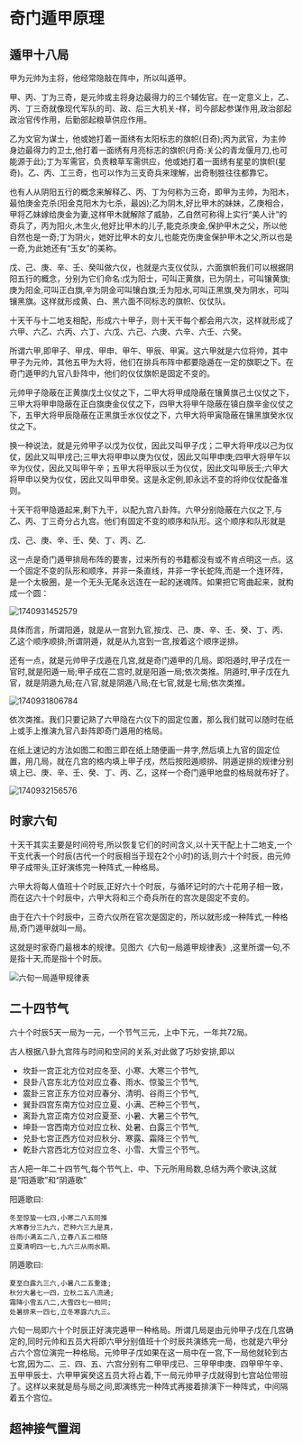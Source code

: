 # 奇门遁甲原理

## 遁甲十八局

甲为元帅为主将，他经常隐敲在阵中，所以叫遁甲。

甲、丙、丁为三奇，是元帅或主将身边最得力的三个辅佐官。在一定意义上，乙、丙、丁三奇就像现代军队的司、政、后三大机关-样，司今部起参谋作用,政治部起政治官传作用，后勤部起粮草供应作用。

乙为文官为谋士，他或她打着一面绣有太阳标志的旗帜(日奇);丙为武官，为主帅身边最得力的卫士,他打着一面绣有月亮标志的旗帜(月奇:关公的青龙偃月刀,也可能源于此);丁为军需官，负责粮草军需供应，他或她打着一面绣有星星的旗帜(星奇)。乙、丙、工三奇，也可以作为三支奇兵来理解，出奇制胜往往都靠它。

也有人从阴阳五行的概念来解释乙、丙、丁为何称为三奇，即甲为主帅，为阳木，最怕庚金克杀(阳金克阳木为七杀，最凶);乙为阴木,好比甲木的妹妹，乙庚相合，甲将乙妹嫁给庚金为妻,这样甲木就解除了威胁，乙自然可称得上实行“美人计”的奇兵了，丙为阳火,木生火,他好比甲木的儿子,能克杀庚金,保护甲木之父，所以他自然也是一奇;丁为阴火，她好比甲木的女儿,也能克伤庚金保护甲木之父,所以也是一奇,为此她还有“玉女”的美称。

戊、己、庚、辛、壬、癸叫做六仪，也就是六支仪仗队，六面旗帜我们可以根据阴阳五行的概念，分别为它们命名:戊为阳士，可叫正黄旗，已为阴土，可叫镶黄旗;庚为阳金,可叫正白旗,辛为阴金可叫镶白旗;壬为阳水,可叫正黑旗,癸为阴水，可叫镶黑旗。这样就形成黄、白、黑六面不同标志的旗帜、仪仗队。

十天干与十二地支相配，形成六十甲子，则十天干每个都会用六次，这样就形成了六甲、六乙、六丙、六丁、六戊、六己、六庚、六辛、六壬、六癸。

所谓六甲,即甲子、甲戌、甲申、甲午、甲辰、甲寅。这六甲就是六位将帅，其中甲子为元帅，其他五甲为大将，他们在排兵布阵中都要隐遁在一定的旗职之下。在奇门遁甲的九官八卦阵中，他们的仪仗旗帜是固定不变的。

元帅甲子隐蔽在正黄旗戊土仪仗之下，二甲大将甲成隐蔽在镶黄旗己土仪仗之下，三甲大将甲申隐蔽在正白旗庚金仪仗之下，四甲大将甲午隐蔽在镇白旗辛金仪仗之下，五甲大将甲辰隐蔽在正黑旗壬水仪仗之下，六甲大将甲寅隐蔽在镶黑旗癸水仪仗之下。

换一种说法，就是元帅甲子以戊为仪仗，因此又叫甲子戊；二甲大将甲戌以己为仪仗，因此又叫甲戌己;三甲大将甲申以庚为仪仗，因此又叫甲申庚;四甲大将甲午以辛为仪仗，因此又叫甲午辛；五甲大将甲辰以壬为仪仗，因此文叫甲辰壬;六甲大将甲申以癸为仪仗，因此又叫甲申癸。这是永定例,即永远不变的将帅仪仗配备准则。

十天干将甲隐遁起来,剩下九干，以配九宫八卦阵。六甲分别隐蔽在六仪之下,与乙、丙、丁三奇分占九宫。他们有固定不变的顺序和队形。这个顺序和队形就是

戊、己、庚、辛、壬、癸、丁、丙、乙.

这一点是奇门遁甲排局布阵的要害，过来所有的书籍都没有或不肯点明这一点。这一个固定不变的队形和顺序，并非一条直线，并非一字长蛇阵,而是一个连环阵，是一个太极圈，是一个无头无尾永远连在一起的迷魂阵。如果把它弯曲起来，就构成一个圆：

![1740931452579](assets/2dn-qmdj-0001js/qmdj-9gan.png)

具体而言，所谓阳遁，就是从一宫到九官,按戊、己、庚、辛、壬、癸、丁、丙、乙这个顺序顺排;所谓阴遁，就是从九宫到一宫,按着这个顺序逆排。

还有一点，就是元帅甲子戊遁在几宫,就是奇门遁甲的几局。即阳遁时,甲子戊在一官时,就是阳遁一局;甲子成在二宫时,就是阳遁一局;依次类推。阴遁时,甲子戊在九官，就是阴遁九局;在八官,就是阴遁八局;在七官,就是七局;依次类推。

![1740931806784](assets/2dn-qmdj-0001js/qmdj-dunjiabiao.png)


依次类推。我们只要记熟了六甲隐在六仪下的固定位置，那么我们就可以随时在纸上或手上推演九官八卦阵即奇门遁用的格局。

在纸上速记的方法如图二和图三即在纸上随便画一井字,然后填上九官的固定位置，用几局，就在几宫的格内填上甲子戌，然后按阳遁顺排、阴遁逆排的规律分别填上已、庚、辛、壬、癸、丁、丙、乙，这样一个奇门遁甲地盘的格局就布好了。

![1740932156576](assets/2dn-qmdj-0001js/qmdj-dipanyangli.png)


## 时家六旬

十天干其实主要是时间符号,所以恢复它们的时间含义,以十天干配上十二地支,一个干支代表一个时辰(古代一个时辰相当于现在2个小时)的话,则六十个时辰，由元帅甲子成带头,正好演练完一种阵式,一种格局。

六甲大将每人值班十个时辰,正好六十个时辰，与循环记时的六十花用子相一致，而在这六十个时辰中，六甲大将和三个奇兵所在的宫次是固定不变的。

由于在六十个时辰中，三奇六仪所在官次是固定的，所以就形成一种阵式,一种格局,奇门遁甲就叫一局。

这就是时家奇门最根本的规律。见图六《六旬一局遁甲规律表》,这里所谓一句,不是指十天,而是指十个时辰。

![六旬一局遁甲规律表](assets/2dn-qmdj-0001js/2dn-qmdj-djbiao.png)

## 二十四节气


六十个时辰5天一局为一元，一个节气三元，上中下元，一年共72局。

古人根据八卦九宫阵与时间和空间的关系,对此做了巧妙安排,即以
- 坎卦一宫正北方位对应冬至、小寒、大寒三个节气,
- 艮卦八宫东北方位对应立春、雨水、惊蛩三个节气,
- 震卦三宫正东方位对应春分、清明、谷雨三个节气,
- 巽卦四宫东南方位对应立夏、小满、芒种三个节气，
- 离卦九宫正南方位对应夏至、小暑、大暑三个节气,
- 坤卦一宫西南方位对应立秋、处暑、白露三个节气,
- 兑卦七宫正西方位对应秋分、寒露、霜降三个节气,
- 乾卦六宫西北方位对应立冬、小雪、大雪三个节气。


古人把一年二十四节气,每个节气上、中、下元所用局数,总结为两个歌诀,这就是“阳遁歌”和“阴遁歌”

阳遁歌曰:

    冬至惊蛰一七四,小寒二八五同推
    大寒春分三九六，芒种六三九是真，
    谷雨小满五二八,立春八五二相随
    立夏清明四一七,九六三从雨水期。

阴遁歌曰:

    夏至白露九三六,小暑八二五重逢;
    秋分大暑七一四，立秋二五八流通;
    霜降小雪五八二,大雪四七一相同;
    处暑排来一四七,立冬寒露六九三。

六旬一局即六十个时辰正好演完遁甲一种格局。所谓几局是由元帅甲子戊在几宫确定的,同时元帅和五员大将即六甲分别值班十个时辰共演练完一局，也就是六甲分占六个宫位演完一种格局。元帅甲子戊如果在这一局中在一宫,下一局他就轮到古七宫,因为二、三、四、五、六宫分别有二甲甲戌已、三甲甲申庚、四甲甲午辛、五甲甲辰士、六甲甲寅癸这五员大将占着,下一局元帅甲子戊就得到七宫站位带班了。这样以来就是局与局之间,即演练完一种阵式再接着排演下一种阵式，中间隔着五个宫位。

## 超神接气置润



